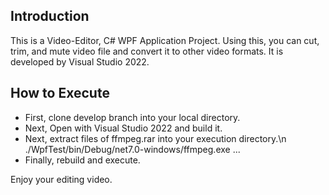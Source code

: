 ## Introduction
This is a Video-Editor, C# WPF Application Project.
Using this, you can cut, trim, and mute video file and convert it to other video formats.
It is developed by Visual Studio 2022.

## How to Execute
 - First, clone develop branch into your local directory.
 - Next, Open with Visual Studio 2022 and build it.
 - Next, extract files of ffmpeg.rar into your execution directory.\n
 	./WpfTest/bin/Debug/net7.0-windows/ffmpeg.exe
 	...
 - Finally, rebuild and execute.

Enjoy your editing video.
